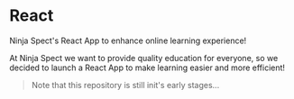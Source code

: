 # React
Ninja Spect's React App to enhance online learning experience!

At Ninja Spect we want to provide quality education for everyone, so we decided to launch a React App to make learning easier and more efficient!

> Note that this repository is still init's early stages...
